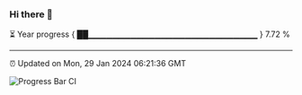 ### Hi there 👋

⏳ Year progress { ██▁▁▁▁▁▁▁▁▁▁▁▁▁▁▁▁▁▁▁▁▁▁▁▁▁▁▁▁ } 7.72 %

---

⏰ Updated on Mon, 29 Jan 2024 06:21:36 GMT

![Progress Bar CI](https://github.com/ZhaoGui/ZhaoGui/workflows/Progress%20Bar%20CI/badge.svg)
